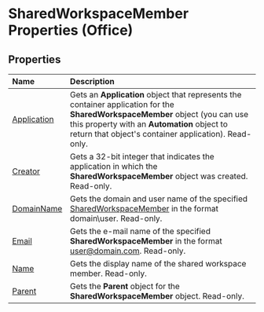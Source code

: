 
# SharedWorkspaceMember Properties (Office)

## Properties



|**Name**|**Description**|
|:-----|:-----|
| [Application](d7433e83-bd18-9fcc-43e9-9716c54da43a.md)|Gets an  **Application** object that represents the container application for the **SharedWorkspaceMember** object (you can use this property with an **Automation** object to return that object's container application). Read-only.|
| [Creator](48d609cb-9a3a-5c38-4128-2ca26aa512d6.md)|Gets a 32-bit integer that indicates the application in which the  **SharedWorkspaceMember** object was created. Read-only.|
| [DomainName](2cbbea6f-7b2c-9ddc-7a37-2e2b6be10405.md)|Gets the domain and user name of the specified  [SharedWorkspaceMember](4d5ec7d9-b7f2-cdcf-5db2-7429b7a08ed9.md) in the format domain\user. Read-only.|
| [Email](3539becc-bde4-9331-432c-e907523975a7.md)|Gets the e-mail name of the specified  **SharedWorkspaceMember** in the format user@domain.com. Read-only.|
| [Name](6a7918a0-6029-4fe1-6c55-d100a360eddc.md)|Gets the display name of the shared workspace member. Read-only.|
| [Parent](71a276c6-4145-827e-e033-38eb1d11ed42.md)|Gets the  **Parent** object for the **SharedWorkspaceMember** object. Read-only.|
